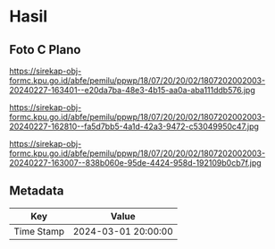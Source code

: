 # Hasil

## Foto C Plano

https://sirekap-obj-formc.kpu.go.id/abfe/pemilu/ppwp/18/07/20/20/02/1807202002003-20240227-163401--e20da7ba-48e3-4b15-aa0a-aba111ddb576.jpg

https://sirekap-obj-formc.kpu.go.id/abfe/pemilu/ppwp/18/07/20/20/02/1807202002003-20240227-162810--fa5d7bb5-4a1d-42a3-9472-c53049950c47.jpg

https://sirekap-obj-formc.kpu.go.id/abfe/pemilu/ppwp/18/07/20/20/02/1807202002003-20240227-163007--838b060e-95de-4424-958d-192109b0cb7f.jpg


## Metadata

| Key        | Value               |
| ---------- | ------------------- |
| Time Stamp | 2024-03-01 20:00:00 |



